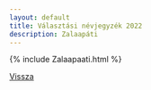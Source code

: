 ```yaml
---
layout: default
title: Választási névjegyzék 2022
description: Zalaapáti
---
```


{% include Zalaapaati.html %}

[Vissza](./)